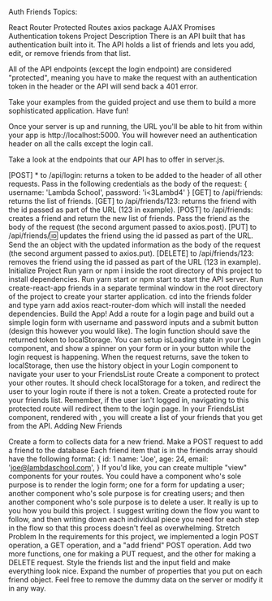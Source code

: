 Auth Friends
Topics:

React Router
Protected Routes
axios package
AJAX
Promises
Authentication tokens
Project Description
There is an API built that has authentication built into it. The API holds a list of friends and lets you add, edit, or remove friends from that list.

All of the API endpoints (except the login endpoint) are considered "protected", meaning you have to make the request with an authentication token in the header or the API will send back a 401 error.

Take your examples from the guided project and use them to build a more sophisticated application. Have fun!

Once your server is up and running, the URL you'll be able to hit from within your app is http://localhost:5000. You will however need an authentication header on all the calls except the login call.

Take a look at the endpoints that our API has to offer in server.js.

[POST] * to /api/login: returns a token to be added to the header of all other requests. Pass in the following credentials as the body of the request: { username: 'Lambda School', password: 'i<3Lambd4' }
[GET] to /api/friends: returns the list of friends.
[GET] to /api/friends/123: returns the friend with the id passed as part of the URL (123 in example).
[POST] to /api/friends: creates a friend and return the new list of friends. Pass the friend as the body of the request (the second argument passed to axios.post).
[PUT] to /api/friends/:id: updates the friend using the id passed as part of the URL. Send the an object with the updated information as the body of the request (the second argument passed to axios.put).
[DELETE] to /api/friends/123: removes the friend using the id passed as part of the URL (123 in example).
Initialize Project
Run yarn or npm i inside the root directory of this project to install dependencies.
Run yarn start or npm start to start the API server.
Run create-react-app friends in a separate terminal window in the root directory of the project to create your starter application.
cd into the friends folder and type yarn add axios react-router-dom which will install the needed dependencies.
Build the App!
Add a route for a login page and build out a simple login form with username and password inputs and a submit button (design this however you would like).
The login function should save the returned token to localStorage. You can setup isLoading state in your Login component, and show a spinner on your form or in your button while the login request is happening.
When the request returns, save the token to localStorage, then use the history object in your Login component to navigate your user to your FriendsList route
Create a <PrivateRoute /> component to protect your other routes. It should check localStorage for a token, and redirect the user to your login route if there is not a token.
Create a protected route for your friends list. Remember, if the user isn't logged in, navigating to this protected route will redirect them to the login page.
In your FriendsList component, rendered with <ProtectedRoute />, you will create a list of your friends that you get from the API.
Adding New Friends

Create a form to collects data for a new friend.
Make a POST request to add a friend to the database
Each friend item that is in the friends array should have the following format:
{
  id: 1
  name: 'Joe',
  age: 24,
  email: 'joe@lambdaschool.com',
}
If you'd like, you can create multiple "view" components for your routes. You could have a component who's sole purpose is to render the login form; one for a form for updating a user; another component who's sole purpose is for creating users; and then another component who's sole purpose is to delete a user.
It really is up to you how you build this project. I suggest writing down the flow you want to follow, and then writing down each individual piece you need for each step in the flow so that this process doesn't feel as overwhelming.
Stretch Problem
In the requirements for this project, we implemented a login POST operation, a GET operation, and a "add friend" POST operation. Add two more functions, one for making a PUT request, and the other for making a DELETE request.
Style the friends list and the input field and make everything look nice.
Expand the number of properties that you put on each friend object. Feel free to remove the dummy data on the server or modify it in any way.